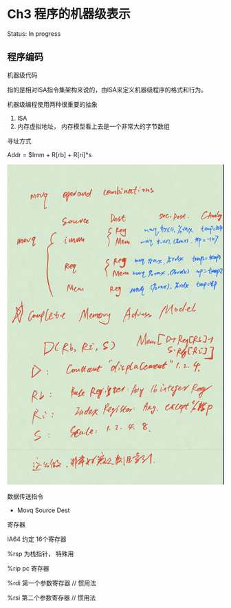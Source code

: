 # Ch3 程序的机器级表示

Status: In progress

## 程序编码

机器级代码

指的是相对ISA指令集架构来说的，由ISA来定义机器级程序的格式和行为。 

机器级编程使用两种很重要的抽象

1. ISA
2. 内存虚拟地址， 内存模型看上去是一个非常大的字节数组 

寻址方式

 Addr = $Imm + R[rb] + R[ri]*s 

![Untitled](Ch3%20%E7%A8%8B%E5%BA%8F%E7%9A%84%E6%9C%BA%E5%99%A8%E7%BA%A7%E8%A1%A8%E7%A4%BA%20ad9d508feb9143c3abba5e482d172d1b/Untitled.png)

数据传送指令

- Movq  Source  Dest

寄存器

IA64 约定 16个寄存器

%rsp 为栈指针， 特殊用

%rip  pc 寄存器

%rdi 第一个参数寄存器  // 惯用法

%rsi 第二个参数寄存器 // 惯用法
